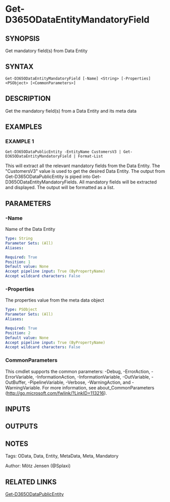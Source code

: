 ﻿---
external help file: d365fo.integrations-help.xml
Module Name: d365fo.integrations
online version:
schema: 2.0.0
---

# Get-D365ODataEntityMandatoryField

## SYNOPSIS
Get mandatory field(s) from Data Entity

## SYNTAX

```
Get-D365ODataEntityMandatoryField [-Name] <String> [-Properties] <PSObject> [<CommonParameters>]
```

## DESCRIPTION
Get the mandatory field(s) from a Data Entity and its meta data

## EXAMPLES

### EXAMPLE 1
```
Get-D365ODataPublicEntity -EntityName CustomersV3 | Get-D365ODataEntityMandatoryField | Format-List
```

This will extract all the relevant mandatory fields from the Data Entity.
The "CustomersV3" value is used to get the desired Data Entity.
The output from Get-D365ODataPublicEntity is piped into Get-D365ODataEntityMandatoryFields.
All mandatory fields will be extracted and displayed.
The output will be formatted as a list.

## PARAMETERS

### -Name
Name of the Data Entity

```yaml
Type: String
Parameter Sets: (All)
Aliases:

Required: True
Position: 1
Default value: None
Accept pipeline input: True (ByPropertyName)
Accept wildcard characters: False
```

### -Properties
The properties value from the meta data object

```yaml
Type: PSObject
Parameter Sets: (All)
Aliases:

Required: True
Position: 2
Default value: None
Accept pipeline input: True (ByPropertyName)
Accept wildcard characters: False
```

### CommonParameters
This cmdlet supports the common parameters: -Debug, -ErrorAction, -ErrorVariable, -InformationAction, -InformationVariable, -OutVariable, -OutBuffer, -PipelineVariable, -Verbose, -WarningAction, and -WarningVariable.
For more information, see about_CommonParameters (http://go.microsoft.com/fwlink/?LinkID=113216).

## INPUTS

## OUTPUTS

## NOTES
Tags: OData, Data, Entity, MetaData, Meta, Mandatory

Author: Mötz Jensen (@Splaxi)

## RELATED LINKS

[Get-D365ODataPublicEntity]()

